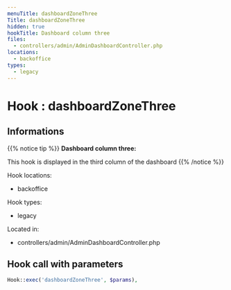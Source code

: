 ```yaml
---
menuTitle: dashboardZoneThree
Title: dashboardZoneThree
hidden: true
hookTitle: Dashboard column three
files:
  - controllers/admin/AdminDashboardController.php
locations:
  - backoffice
types:
  - legacy
---
```


# Hook : dashboardZoneThree

## Informations

{{% notice tip %}}
**Dashboard column three:** 

This hook is displayed in the third column of the dashboard
{{% /notice %}}

Hook locations: 
  - backoffice

Hook types: 
  - legacy

Located in: 
  - controllers/admin/AdminDashboardController.php

## Hook call with parameters

```php
Hook::exec('dashboardZoneThree', $params),
```